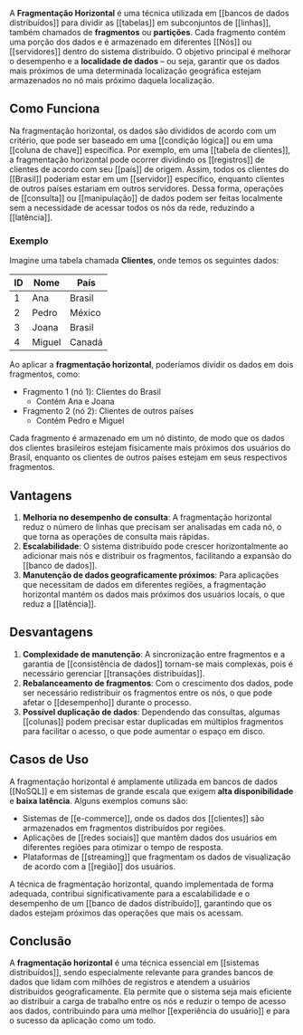 A **Fragmentação Horizontal** é uma técnica utilizada em [[bancos de dados distribuídos]] para dividir as [[tabelas]] em subconjuntos de [[linhas]], também chamados de **fragmentos** ou **partições**. Cada fragmento contém uma porção dos dados e é armazenado em diferentes [[Nós]] ou [[servidores]] dentro do sistema distribuído. O objetivo principal é melhorar o desempenho e a **localidade de dados** – ou seja, garantir que os dados mais próximos de uma determinada localização geográfica estejam armazenados no nó mais próximo daquela localização.

## Como Funciona

Na fragmentação horizontal, os dados são divididos de acordo com um critério, que pode ser baseado em uma [[condição lógica]] ou em uma [[coluna de chave]] específica. Por exemplo, em uma [[tabela de clientes]], a fragmentação horizontal pode ocorrer dividindo os [[registros]] de clientes de acordo com seu [[país]] de origem. Assim, todos os clientes do [[Brasil]] poderiam estar em um [[servidor]] específico, enquanto clientes de outros países estariam em outros servidores. Dessa forma, operações de [[consulta]] ou [[manipulação]] de dados podem ser feitas localmente sem a necessidade de acessar todos os nós da rede, reduzindo a [[latência]].

### Exemplo

Imagine uma tabela chamada **Clientes**, onde temos os seguintes dados:

| ID   | Nome       | País         |
|------|------------|--------------|
| 1    | Ana        | Brasil       |
| 2    | Pedro      | México       |
| 3    | Joana      | Brasil       |
| 4    | Miguel     | Canadá       |

Ao aplicar a **fragmentação horizontal**, poderíamos dividir os dados em dois fragmentos, como:

- Fragmento 1 (nó 1): Clientes do Brasil
  - Contém Ana e Joana
- Fragmento 2 (nó 2): Clientes de outros países
  - Contém Pedro e Miguel

Cada fragmento é armazenado em um nó distinto, de modo que os dados dos clientes brasileiros estejam fisicamente mais próximos dos usuários do Brasil, enquanto os clientes de outros países estejam em seus respectivos fragmentos.

## Vantagens

1. **Melhoria no desempenho de consulta**: A fragmentação horizontal reduz o número de linhas que precisam ser analisadas em cada nó, o que torna as operações de consulta mais rápidas.
2. **Escalabilidade**: O sistema distribuído pode crescer horizontalmente ao adicionar mais nós e distribuir os fragmentos, facilitando a expansão do [[banco de dados]].
3. **Manutenção de dados geograficamente próximos**: Para aplicações que necessitam de dados em diferentes regiões, a fragmentação horizontal mantém os dados mais próximos dos usuários locais, o que reduz a [[latência]].

## Desvantagens

1. **Complexidade de manutenção**: A sincronização entre fragmentos e a garantia de [[consistência de dados]] tornam-se mais complexas, pois é necessário gerenciar [[transações distribuídas]].
2. **Rebalanceamento de fragmentos**: Com o crescimento dos dados, pode ser necessário redistribuir os fragmentos entre os nós, o que pode afetar o [[desempenho]] durante o processo.
3. **Possível duplicação de dados**: Dependendo das consultas, algumas [[colunas]] podem precisar estar duplicadas em múltiplos fragmentos para facilitar o acesso, o que pode aumentar o espaço em disco.

## Casos de Uso

A fragmentação horizontal é amplamente utilizada em bancos de dados [[NoSQL]] e em sistemas de grande escala que exigem **alta disponibilidade** e **baixa latência**. Alguns exemplos comuns são:

- Sistemas de [[e-commerce]], onde os dados dos [[clientes]] são armazenados em fragmentos distribuídos por regiões.
- Aplicações de [[redes sociais]] que mantêm dados dos usuários em diferentes regiões para otimizar o tempo de resposta.
- Plataformas de [[streaming]] que fragmentam os dados de visualização de acordo com a [[região]] dos usuários.

A técnica de fragmentação horizontal, quando implementada de forma adequada, contribui significativamente para a escalabilidade e o desempenho de um [[banco de dados distribuído]], garantindo que os dados estejam próximos das operações que mais os acessam.

## Conclusão

A **fragmentação horizontal** é uma técnica essencial em [[sistemas distribuídos]], sendo especialmente relevante para grandes bancos de dados que lidam com milhões de registros e atendem a usuários distribuídos geograficamente. Ela permite que o sistema seja mais eficiente ao distribuir a carga de trabalho entre os nós e reduzir o tempo de acesso aos dados, contribuindo para uma melhor [[experiência do usuário]] e para o sucesso da aplicação como um todo.